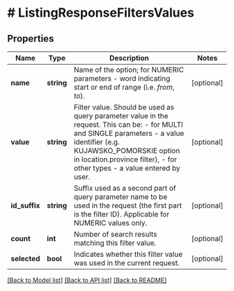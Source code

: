 # # ListingResponseFiltersValues

## Properties

Name | Type | Description | Notes
------------ | ------------- | ------------- | -------------
**name** | **string** | Name of the option; for NUMERIC parameters - word indicating start or end of range (i.e. *from*, *to*). | [optional] 
**value** | **string** | Filter value. Should be used as query parameter value in the request. This can be:   - for MULTI and SINGLE parameters - a value identifier (e.g. KUJAWSKO_POMORSKIE option in location.province  filter),  - for other types - a value entered by user. | [optional] 
**id_suffix** | **string** | Suffix used as a second part of query parameter name to be used in the request (the first part is the filter ID). Applicable for NUMERIC values only. | [optional] 
**count** | **int** | Number of search results matching this filter value. | [optional] 
**selected** | **bool** | Indicates whether this filter value was used in the current request. | [optional] 

[[Back to Model list]](../../README.md#documentation-for-models) [[Back to API list]](../../README.md#documentation-for-api-endpoints) [[Back to README]](../../README.md)


